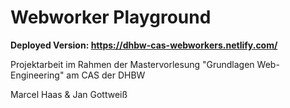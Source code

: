 # Webworker Playground

**Deployed Version: https://dhbw-cas-webworkers.netlify.com/**

Projektarbeit im Rahmen der Mastervorlesung "Grundlagen Web-Engineering" am CAS der DHBW

Marcel Haas & Jan Gottweiß




